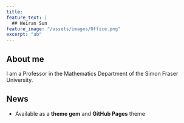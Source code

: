 ```yaml
---
title:
feature_text: |
  ## Weiran Sun
feature_image: "/assets/images/Office.png"
excerpt: "ab"
---
```


## About me

I am a Professor in the Mathematics Department of the Simon Fraser University.

## News

- Available as a **theme gem** and **GitHub Pages** theme
